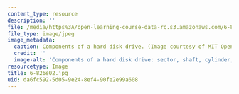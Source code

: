 ```yaml
---
content_type: resource
description: ''
file: /media/https%3A/open-learning-course-data-rc.s3.amazonaws.com/6-826-principles-of-computer-systems-spring-2002/da6fc5925d059e248ef490fe2e99a608_6-826s02.jpg
file_type: image/jpeg
image_metadata:
  caption: Components of a hard disk drive. (Image courtesy of MIT OpenCourseWare.)
  credit: ''
  image-alt: 'Components of a hard disk drive: sector, shaft, cylinder, and track.'
resourcetype: Image
title: 6-826s02.jpg
uid: da6fc592-5d05-9e24-8ef4-90fe2e99a608
---
```

